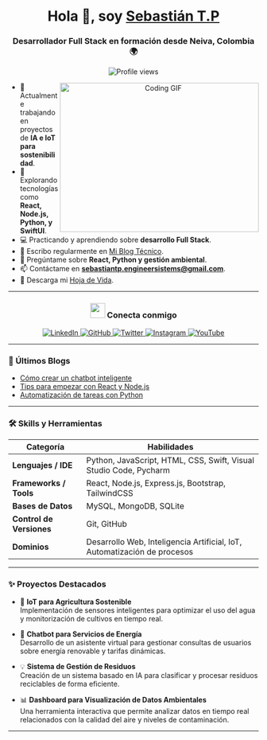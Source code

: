 <h1 align="center">Hola 👋, soy <a href="https://github.com/SebastianTejada" target="_blank">Sebastián T.P</a></h1>
<h3 align="center">Desarrollador Full Stack en formación desde Neiva, Colombia 🌍</h3>

<p align="center">
  <img src="https://komarev.com/ghpvc/?username=SebastianTejada&label=Profile%20views&color=0e75b6&style=flat" alt="Profile views" />
</p>

<a align="center">
  <img align="right" src="https://media.giphy.com/media/SWoSkN6DxTszqIKEqv/giphy.gif" width="400" height="300" alt="Coding GIF" />
</a>

- 🔭 Actualmente trabajando en proyectos de **IA e IoT para sostenibilidad**.
- 🌱 Explorando tecnologías como **React, Node.js, Python, y SwiftUI**.
- 💻 Practicando y aprendiendo sobre **desarrollo Full Stack**.
- 📝 Escribo regularmente en [Mi Blog Técnico](https://dev.to/SebastianTejada).
- 💬 Pregúntame sobre **React, Python y gestión ambiental**.
- 📫 Contáctame en **sebastiantp.engineersistems@gmail.com**.
- 📄 Descarga mi [Hoja de Vida](https://www.canva.com/design/DAGOCAfX_8s/wtiCU49ylVDPQaZMeIgzXw/view?utm_content=DAGOCAfX_8s&utm_campaign=designshare&utm_medium=link2&utm_source=uniquelinks&utlId=h42a169bd7e).

---

<h3 align="center"><img src="https://media.giphy.com/media/iY8CRBdQXODJSCERIr/giphy.gif" width="30"> Conecta conmigo</h3>
<p align="center">
  <a href="www.linkedin.com/in/sebastian-tejada-paniagua-7a971a272" target="_blank">
    <img src="https://img.icons8.com/doodle/40/000000/linkedin--v2.png" alt="LinkedIn" />
  </a>
  <a href="https://github.com/SebastianTejada" target="_blank">
    <img src="https://img.icons8.com/doodle/40/000000/github--v1.png" alt="GitHub" />
  </a>
  <a href="https://twitter.com/SebastianTejada" target="_blank">
    <img src="https://img.icons8.com/doodle/40/000000/twitter-squared--v2.png" alt="Twitter" />
  </a>
  <a href="https://instagram.com/SebastianTejada" target="_blank">
    <img src="https://img.icons8.com/doodle/40/000000/instagram-new--v2.png" alt="Instagram" />
  </a>
  <a href="https://youtube.com/SebastianTejada" target="_blank">
    <img src="https://img.icons8.com/doodle/40/000000/youtube--v2.png" alt="YouTube" />
  </a>
</p>

---

### 📝 Últimos Blogs
- [Cómo crear un chatbot inteligente](https://dev.to/SebastianTejada/chatbot-inteligente)
- [Tips para empezar con React y Node.js](https://dev.to/SebastianTejada/react-nodejs-tips)
- [Automatización de tareas con Python](https://dev.to/SebastianTejada/python-automation)

---

### 🛠️ Skills y Herramientas
| Categoría             | Habilidades              |
|-----------------------|--------------------------|
| **Lenguajes / IDE**   | Python, JavaScript, HTML, CSS, Swift, Visual Studio Code, Pycharm |
| **Frameworks / Tools**| React, Node.js, Express.js, Bootstrap, TailwindCSS |
| **Bases de Datos**    | MySQL, MongoDB, SQLite   |
| **Control de Versiones** | Git, GitHub            |
| **Dominios**          | Desarrollo Web, Inteligencia Artificial, IoT, Automatización de procesos |

---

### ✨ Proyectos Destacados
- 🌱 **IoT para Agricultura Sostenible**  
  Implementación de sensores inteligentes para optimizar el uso del agua y monitorización de cultivos en tiempo real.
  
- 🔭 **Chatbot para Servicios de Energía**  
  Desarrollo de un asistente virtual para gestionar consultas de usuarios sobre energía renovable y tarifas dinámicas.

- 💡 **Sistema de Gestión de Residuos**  
  Creación de un sistema basado en IA para clasificar y procesar residuos reciclables de forma eficiente.

- 📊 **Dashboard para Visualización de Datos Ambientales**  
  Una herramienta interactiva que permite analizar datos en tiempo real relacionados con la calidad del aire y niveles de contaminación.

---
